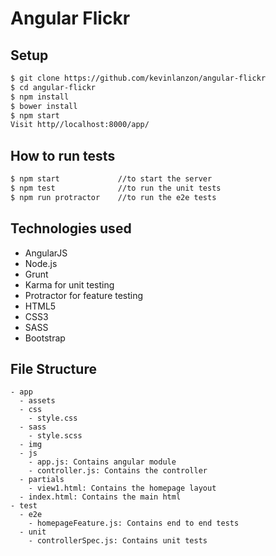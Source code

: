 Angular Flickr
========

Setup
-----
```sh
$ git clone https://github.com/kevinlanzon/angular-flickr
$ cd angular-flickr
$ npm install
$ bower install
$ npm start
Visit http//localhost:8000/app/
```

How to run tests
----
```sh
$ npm start             //to start the server
$ npm test              //to run the unit tests
$ npm run protractor    //to run the e2e tests
```

Technologies used
----
- AngularJS
- Node.js
- Grunt
- Karma for unit testing
- Protractor for feature testing
- HTML5
- CSS3
- SASS
- Bootstrap


File Structure
----------------
```
- app
  - assets
  - css
    - style.css
  - sass
    - style.scss
  - img
  - js
    - app.js: Contains angular module
    - controller.js: Contains the controller
  - partials
    - view1.html: Contains the homepage layout
  - index.html: Contains the main html
- test
  - e2e
    - homepageFeature.js: Contains end to end tests
  - unit
    - controllerSpec.js: Contains unit tests
```
